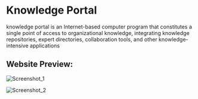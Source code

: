 # Knowledge Portal
knowledge portal is an Internet-based computer program that constitutes a single point of access to organizational knowledge, integrating knowledge repositories, expert directories, collaboration tools, and other knowledge-intensive applications

## Website Preview:

![Screenshot_1](https://user-images.githubusercontent.com/29921692/58579230-380b8700-8268-11e9-8116-5a61d4ccf778.png)

![Screenshot_2](https://user-images.githubusercontent.com/29921692/58579312-62f5db00-8268-11e9-86f9-a52f81d7c15b.png)



